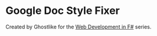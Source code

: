 ﻿# Google Doc Style Fixer

Created by Ghostlike for the [Web Development in F#](https://youtube.com/playlist?list=PL04PGV4cTuIX3bNEDDyi1L27Si0qpyAJ7) series.
